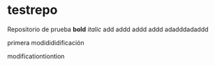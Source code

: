 # testrepo
Repositorio de prueba
**bold** *italic*
add addd addd addd adadddadaddd

primera modidididificación

modificationtiontion

